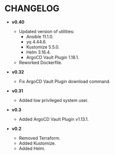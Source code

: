 # **CHANGELOG**

* **v0.40**
  * Updated version of utilities:
    * Ansible 11.1.0.
    * yq 4.44.6.
    * Kustomize 5.5.0.
    * Helm 3.16.4.
    * ArgoCD Vault Plugin 1.18.1.
  * Reworked Dockerfile.

* **v0.32**
  * Fix ArgoCD Vault Plugin download command.

* **v0.31**
  * Added low privileged system user.

* **v0.3**
  * Added ArgoCD Vault Plugin v1.13.1.

* **v0.2**
  * Removed Terraform.
  * Added Kustomize.
  * Added Helm.